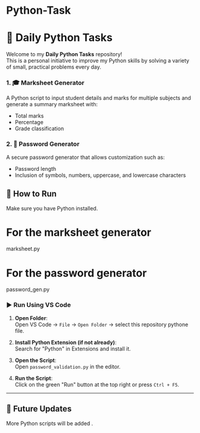 # Python-Task

# 🐍 Daily Python Tasks

Welcome to my **Daily Python Tasks** repository!  
This is a personal initiative to improve my Python skills by solving a variety of small, practical problems every day.


### 1. 🎓 Marksheet Generator
A Python script to input student details and marks for multiple subjects and generate a summary marksheet with:
- Total marks
- Percentage
- Grade classification

### 2. 🔐 Password Generator
A secure password generator that allows customization such as:
- Password length
- Inclusion of symbols, numbers, uppercase, and lowercase characters

## 🚀 How to Run

Make sure you have Python installed. 

# For the marksheet generator
marksheet.py

# For the password generator
password_gen.py

### ▶️ Run Using **VS Code**

1. **Open Folder**:  
   Open VS Code → `File` → `Open Folder` → select this repository pythone file.

2. **Install Python Extension (if not already)**:  
   Search for "Python" in Extensions and install it.

3. **Open the Script**:  
   Open `password_validation.py` in the editor.

4. **Run the Script**:  
   Click on the green "Run" button at the top right or press `Ctrl + F5`.

--- 
## 📅 Future Updates
More Python scripts will be added .


